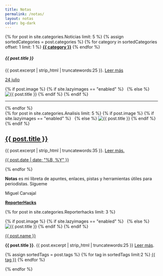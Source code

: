 ```yaml
---
title: Notas
permalink: /notas/
layout: notas
color: bg-dark
---
```

<div class="row">
<div class="col-sm-4 col-lg-3 my-2">
	{% for post in site.categories.Noticias limit: 5 %}
           	{% assign sortedCategories = post.categories %}
            {% for category in sortedCategories offset: 1 limit: 1 %}
			<a class="" href="{{site.baseurl}}/notas/foco#{{ category | replace: " ","-" }}"><strong class="d-inline-block mt-2 mb-1 text-primary">{{ category }}</strong></a>	
			{% endfor %}
			<h5>{{ post.title }}</h5>
			<p class="font-weight-normal mb-1">{{ post.excerpt | strip_html | truncatewords:25 }}. <a class="text-decoration-none" href="{{ post.url | absolute_url }}">Leer más</a></p>
			<a class="text-decoration-none" href="{{ post.link }}"><p class="small text-black-50">24 julio</p></a>
		   {% if post.image %} 
		     {% if site.lazyimages == "enabled" %}
			<img class="img-fluid rounded lazyimg" src="data:image/png;base64,iVBORw0KGgoAAAANSUhEUgAAAAMAAAACCAQAAAA3fa6RAAAADklEQVR42mNkAANGCAUAACMAA2w/AMgAAAAASUVORK5CYII=" data-src="{% if post.image contains "://" %}{{ post.image }}{% else %}{{ post.image | absolute_url }}{% endif %}" alt="{{ post.title }}">
			  {% else %}
			<img class="img-fluid rounded" src="{% if post.image contains "://" %}{{ post.image }}{% else %}{{ site.baseurl }}/{{ post.image }}{% endif %}" alt="{{ post.title }}">
		      {% endif %}
		   {% endif %}
			<hr class="mb-0">
{% endfor %}
</div>

<div class="col-sm-8 col-lg-6 my-3">
	{% for post in site.categories.Analisis limit: 5 %}
   {% if post.image %} 
     {% if site.lazyimages == "enabled" %}
	<img class="img-fluid rounded lazyimg" src="data:image/png;base64,iVBORw0KGgoAAAANSUhEUgAAAAMAAAACCAQAAAA3fa6RAAAADklEQVR42mNkAANGCAUAACMAA2w/AMgAAAAASUVORK5CYII=" data-src="{% if post.image contains "://" %}{{ post.image }}{% else %}{{ post.image | absolute_url }}{% endif %}" alt="{{ post.title }}">
	  {% else %}
	<img class="img-fluid rounded" src="{% if post.image contains "://" %}{{ post.image }}{% else %}{{ site.baseurl }}/{{ post.image }}{% endif %}" alt="{{ post.title }}">
      {% endif %}
   {% endif %}
	<h2 class="mt-1"><a class="text-decoration-none text-dark" href="{{ post.url | absolute_url }}">{{ post.title }}</a></h2>
	<p>{{ post.excerpt | strip_html | truncatewords:35 }}. <a class="text-decoration-none" href="{{ post.url | absolute_url }}">Leer más.</a></p>
	<a class="text-decoration-none" href="{{ post.url | absolute_url }}"><p class="small text-black-50">{{ post.date | date: "%B, %Y" }}</p></a>
{% endfor %}

</div>

<div class="col-sm-6 col-md-6 col-lg-3 ml-auto">
	<aside class="sidebar">
		<div class="p-3 mt-3 mb-3 bg-warning rounded">
			<p class="mb-0"><strong>Notas</strong> es mi libreta de apuntes, enlaces, pistas y herramientas útiles para periodistas. Sígueme <a href="https://twitter.com/mcarvajal_"><i class="fab fa-twitter"></i></a></p>
			  <footer class="blockquote-footer">Miguel Carvajal</footer>
		</div>

<a href="{{site.baseurl}}/notas/reporterhacks"><strong class="d-inline-block mt-2 mb-1 text-primary">ReporterHacks</strong></a>

{% for post in site.categories.Reporterhacks limit: 3 %}

<div class="card mb-4 shadow-sm">
   {% if post.image %} 
     {% if site.lazyimages == "enabled" %}
	<img class="img-fluid lazyimg" src="data:image/png;base64,iVBORw0KGgoAAAANSUhEUgAAAAMAAAACCAQAAAA3fa6RAAAADklEQVR42mNkAANGCAUAACMAA2w/AMgAAAAASUVORK5CYII=" data-src="{% if post.image contains "://" %}{{ post.image }}{% else %}{{ post.image | absolute_url }}{% endif %}" alt="{{ post.title }}">
	  {% else %}
	<img class="img-fluid" src="{% if post.image contains "://" %}{{ post.image }}{% else %}{{ site.baseurl }}/{{ post.image }}{% endif %}" alt="{{ post.title }}">
      {% endif %}
   {% endif %}
       <div class="card-body">
	    <p class="mb-2 font-weight-bolder"><a class="text-decoration-none" href="{{ post.enlace }}">{{ post.name }}</a></p>
		<p class="card-text small"><strong>{{ post.title }}</strong>. {{ post.excerpt | strip_html | truncatewords:25 }} <a class="text-decoration-none" href="{{ post.url | absolute_url }}"> Leer más</a>.</p>
             <div class="d-flex justify-content-start align-items-center">
              	{% assign sortedTags = post.tags %}
                {% for tag in sortedTags limit:2 %}
				<a class="btn btn-light btn-sm mb-1 mr-1" href="{{site.baseurl}}/notas/reporterhacks#{{ tag | replace: " ","-" }}">{{ tag }}</a>
                 {% endfor %}
              </div>
     </div>
	</div>

{% endfor %}


</aside>
</div>
</div>